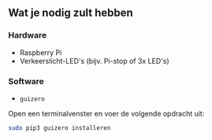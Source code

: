 ## Wat je nodig zult hebben

### Hardware

- Raspberry Pi
- Verkeerslicht-LED's (bijv. Pi-stop of 3x LED's)

### Software

- `guizero`

Open een terminalvenster en voer de volgende opdracht uit:

```bash
sudo pip3 guizero installeren
```